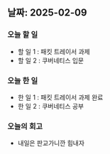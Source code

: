 ## 날짜: 2025-02-09

### 오늘 할 일
- 할 일 1 : 패킷 트레이서 과제
- 할 일 2 : 쿠버네티스 입문

### 오늘 한 일
- 한 일 1 : 패킷 트레이서 과제 완료
- 한 일 2 : 쿠버네티스 공부
### 오늘의 회고
- 내일은 판교가니깐 힘내자